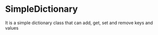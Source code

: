 # SimpleDictionary
It is a simple dictionary class that can add, get, set and remove keys and values

